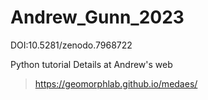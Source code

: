 # Andrew_Gunn_2023

DOI:10.5281/zenodo.7968722

Python tutorial
Details at Andrew's web
> https://geomorphlab.github.io/medaes/
